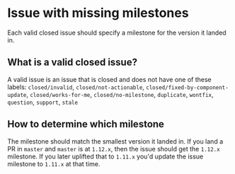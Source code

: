# Issue with missing milestones

Each valid closed issue should specify a milestone for the version it landed in.

## What is a valid closed issue?

A valid issue is an issue that is closed and does not have one of these labels: `closed/invalid`, `closed/not-actionable`, `closed/fixed-by-component-update`, `closed/works-for-me`, `closed/no-milestone`, `duplicate`,
`wontfix`, `question`, `support`, `stale`

## How to determine which milestone

The milestone should match the smallest version it landed in.
If you land a PR in `master` and `master` is at `1.12.x`, then the issue should get the `1.12.x` milestone.
If you later uplifted that to `1.11.x` you'd update the issue milestone to `1.11.x` at that time.